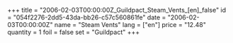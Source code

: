 +++
title = "2006-02-03T00:00:00Z_Guildpact_Steam_Vents_[en]_false"
id = "054f2276-2dd5-43da-bb26-c57c560861fe"
date = "2006-02-03T00:00:00Z"
name = "Steam Vents"
lang = ["en"]
price = "12.48"
quantity = 1
foil = false
set = "Guildpact"
+++
